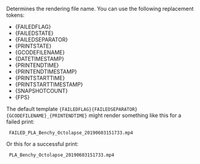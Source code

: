 Determines the rendering file name. You can use the following replacement tokens:
 
 * {FAILEDFLAG}
 * {FAILEDSTATE}
 * {FAILEDSEPARATOR}
 * {PRINTSTATE}
 * {GCODEFILENAME}
 * {DATETIMESTAMP}
 * {PRINTENDTIME}
 * {PRINTENDTIMESTAMP}
 * {PRINTSTARTTIME}
 * {PRINTSTARTTIMESTAMP}
 * {SNAPSHOTCOUNT}
 * {FPS}
 
 The default template `{FAILEDFLAG}{FAILEDSEPARATOR}{GCODEFILENAME}_{PRINTENDTIME}` might render something like this for a failed print:
 
```
 FAILED_PLA_Benchy_Octolapse_20190603151733.mp4
```
 Or this for a successful print:
```
 PLA_Benchy_Octolapse_20190603151733.mp4
```
